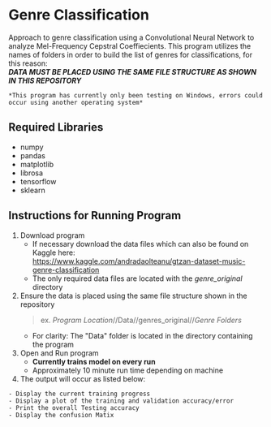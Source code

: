 # Genre Classification
Approach to genre classification using a Convolutional Neural Network to analyze Mel-Frequency Cepstral Coeffiecients.
This program utilizes the names of folders in order to build the list of genres for classifications, for this reason: <br />
***DATA MUST BE PLACED USING THE SAME FILE STRUCTURE AS SHOWN IN THIS REPOSITORY*** <br />
```
*This program has currently only been testing on Windows, errors could occur using another operating system*
```
## Required Libraries
- numpy
- pandas
- matplotlib
- librosa
- tensorflow
- sklearn

## Instructions for Running Program
1. Download program
   - If necessary download the data files which can also be found on Kaggle here: <br />
      https://www.kaggle.com/andradaolteanu/gtzan-dataset-music-genre-classification <br />
   - The only required data files are located with the *genre_original* directory
2. Ensure the data is placed using the same file structure shown in the repository
   > ex. *Program Location*//Data//genres_original//*Genre Folders*
   - For clarity: The "Data" folder is located in the directory containing the program
3. Open and Run program 
   - **Currently trains model on every run**
   - Approximately 10 minute run time depending on machine
4. The output will occur as listed below:
```
- Display the current training progress
- Display a plot of the training and validation accuracy/error
- Print the overall Testing accuracy
- Display the confusion Matix
```
